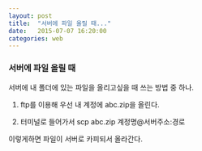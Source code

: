 ```yaml
---
layout: post
title:  "서버에 파일 올릴 때..."
date:   2015-07-07 16:20:00
categories: web
---
```



### 서버에 파일 올릴 때

서버에 내 폴더에 있는 파일을 올리고싶을 때 쓰는 방법 중 하나.  

1. ftp를 이용해 우선 내 계정에 abc.zip을 올린다.  

2. 터미널로 들어가서 scp abc.zip 계정명@서버주소:경로  

이렇게하면 파일이 서버로 카피되서 올라간다.
